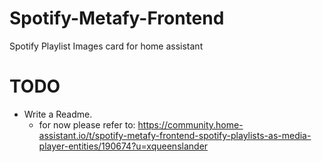 # Spotify-Metafy-Frontend
Spotify Playlist Images card for home assistant

# TODO
* Write a Readme. 
   - for now please refer to: https://community.home-assistant.io/t/spotify-metafy-frontend-spotify-playlists-as-media-player-entities/190674?u=xqueenslander
